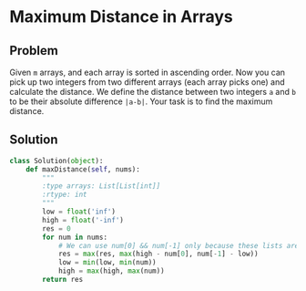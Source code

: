 # Maximum Distance in Arrays

## Problem

Given `m` arrays, and each array is sorted in ascending order. Now you can pick up two integers from two different arrays \(each array picks one\) and calculate the distance. We define the distance between two integers `a` and `b` to be their absolute difference `|a-b|`. Your task is to find the maximum distance.

## Solution

```python
class Solution(object):
    def maxDistance(self, nums):
        """
        :type arrays: List[List[int]]
        :rtype: int
        """
        low = float('inf')
        high = float('-inf')
        res = 0
        for num in nums:
            # We can use num[0] && num[-1] only because these lists are sorted
            res = max(res, max(high - num[0], num[-1] - low))
            low = min(low, min(num))
            high = max(high, max(num))
        return res
```

